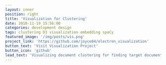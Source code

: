 ```yaml
---
layout: inner
position: right
title: 'Visualization for Clustering'
date: 2018-11-19 15:56:00
categories: development design
tags: clustering D3 visualization embedding spaCy
featured_image: '/img/posts/vis.png'
project_link: 'https://github.com/joyce04/electron_visualization'
button_text: 'Visit Visualization Project'
button_icon: 'github'
lead_text: 'Visualizing document clustering for finding target document clusters for entity extraction.'
---
```

